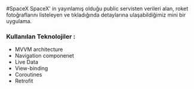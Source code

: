 #SpaceX
 SpaceX' in yayınlamış olduğu public servisten verileri alan, roket fotoğraflarını listeleyen ve tıkladığında detaylarına ulaşabildiğimiz mini bir  uygulama.
### Kullanılan Teknolojiler :
* MVVM architecture
* Navigation componenet
* Live Data
* View-binding
* Coroutines
* Retrofit

